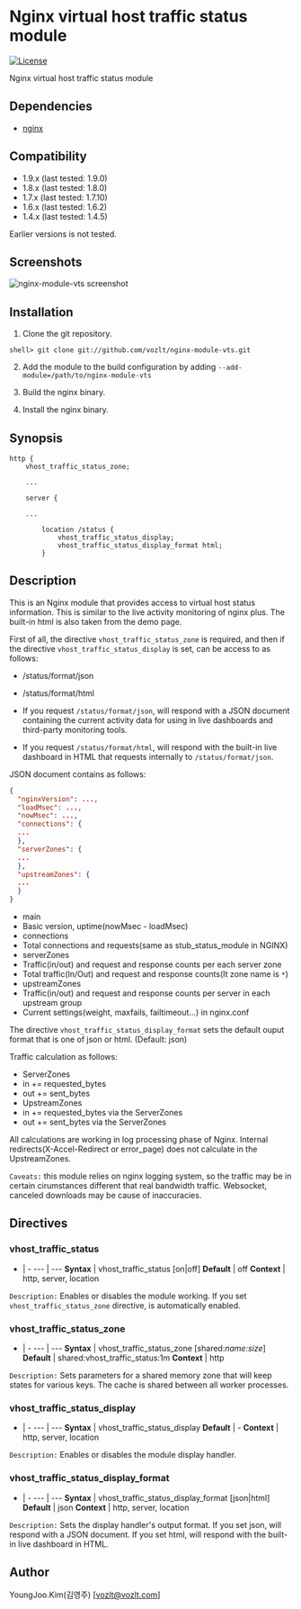 Nginx virtual host traffic status module
==========

[![License](http://img.shields.io/badge/license-BSD-brightgreen.svg)](https://github.com/vozlt/nginx-module-vts/blob/master/LICENSE)

Nginx virtual host traffic status module

## Dependencies
* [nginx](http://nginx.org)

## Compatibility
* 1.9.x (last tested: 1.9.0)
* 1.8.x (last tested: 1.8.0)
* 1.7.x (last tested: 1.7.10)
* 1.6.x (last tested: 1.6.2)
* 1.4.x (last tested: 1.4.5)

Earlier versions is not tested.

## Screenshots

![nginx-module-vts screenshot](https://cloud.githubusercontent.com/assets/3648408/6163286/55ea810e-b2d3-11e4-93e4-72e9b402c12d.png)

## Installation

1. Clone the git repository.

  ```
  shell> git clone git://github.com/vozlt/nginx-module-vts.git
  ```

2. Add the module to the build configuration by adding 
  `--add-module=/path/to/nginx-module-vts`

3. Build the nginx binary.

4. Install the nginx binary.

## Synopsis

```Nginx
http {
    vhost_traffic_status_zone;

    ...

    server {

    ...

        location /status {
            vhost_traffic_status_display;
            vhost_traffic_status_display_format html;
        }
```

## Description
This is an Nginx module that provides access to virtual host status information.
This is similar to the live activity monitoring of nginx plus.
The built-in html is also taken from the demo page.

First of all, the directive `vhost_traffic_status_zone` is required,
and then if the directive `vhost_traffic_status_display` is set, can be access to as follows:

* /status/format/json
* /status/format/html

 * If you request `/status/format/json`, will respond with a JSON document containing the current activity data for using in live dashboards and third-party monitoring tools.

 * If you request `/status/format/html`, will respond with the built-in live dashboard in HTML that requests internally to `/status/format/json`.

JSON document contains as follows:

```Json
{
  "nginxVersion": ...,
  "loadMsec": ...,
  "nowMsec": ...,
  "connections": {
  ...
  },
  "serverZones": {
  ...
  },
  "upstreamZones": {
  ...
  }
}
```

* main
 * Basic version, uptime(nowMsec - loadMsec)
* connections
 * Total connections and requests(same as stub_status_module in NGINX)
* serverZones
 * Traffic(in/out) and request and response counts per each server zone
 * Total traffic(In/Out) and request and response counts(It zone name is `*`)
* upstreamZones
 * Traffic(in/out) and request and response counts per server in each upstream group
 * Current settings(weight, maxfails, failtimeout...) in nginx.conf

The directive `vhost_traffic_status_display_format` sets the default ouput format that is one of json or html. (Default: json)

Traffic calculation as follows:

* ServerZones
 * in += requested_bytes
 * out += sent_bytes
* UpstreamZones
 * in += requested_bytes via the ServerZones
 * out += sent_bytes via the ServerZones
  
All calculations are working in log processing phase of Nginx.
Internal redirects(X-Accel-Redirect or error_page) does not calculate in the UpstreamZones. 

`Caveats:` this module relies on nginx logging system, so the traffic may be
in certain cirumstances different that real bandwidth traffic.
Websocket, canceled downloads may be cause of inaccuracies.

## Directives

### vhost_traffic_status

-   | - 
--- | ---
**Syntax**  | vhost_traffic_status [on\|off]
**Default** | off
**Context** | http, server, location

`Description:` Enables or disables the module working.
If you set `vhost_traffic_status_zone` directive, is automatically enabled.

### vhost_traffic_status_zone

-   | - 
--- | ---
**Syntax**  | vhost_traffic_status_zone [shared:*name:size*]
**Default** | shared:vhost_traffic_status:1m
**Context** | http

`Description:` Sets parameters for a shared memory zone that will keep states for various keys.
The cache is shared between all worker processes.

### vhost_traffic_status_display

-   | - 
--- | ---
**Syntax**  | vhost_traffic_status_display
**Default** | -
**Context** | http, server, location

`Description:` Enables or disables the module display handler.

### vhost_traffic_status_display_format

-   | - 
--- | ---
**Syntax**  | vhost_traffic_status_display_format [json\|html]
**Default** | json
**Context** | http, server, location

`Description:` Sets the display handler's output format.
If you set json, will respond with a JSON document.
If you set html, will respond with the built-in live dashboard in HTML.


## Author
YoungJoo.Kim(김영주) [<vozlt@vozlt.com>]
